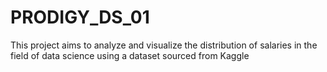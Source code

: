 # PRODIGY_DS_01
This project aims to analyze and visualize the distribution of salaries in the field of data science using a dataset sourced from Kaggle
